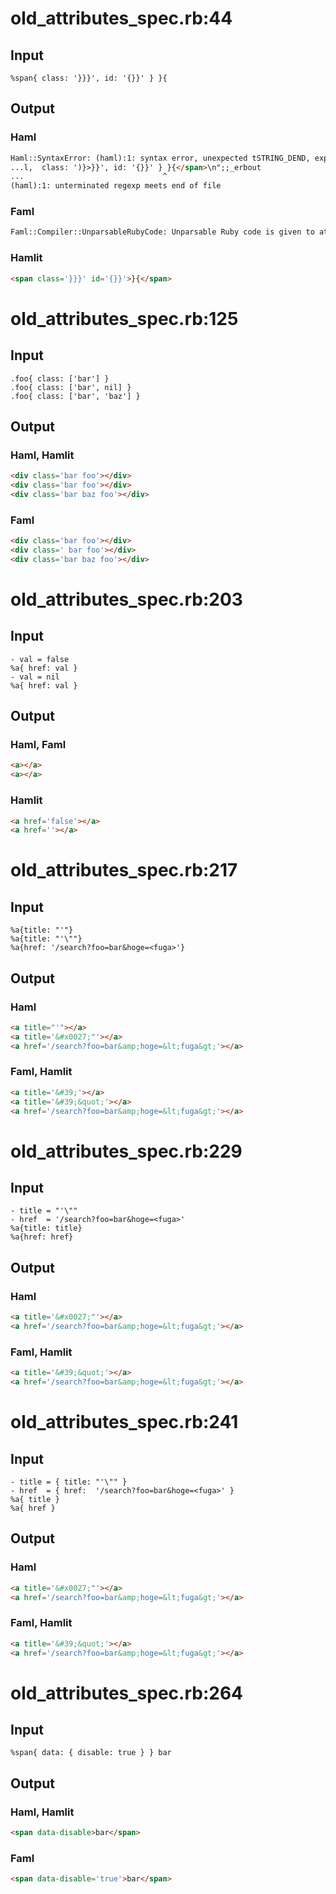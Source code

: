 # old\_attributes\_spec.rb:44
## Input
```haml
%span{ class: '}}}', id: '{}}' } }{

```

## Output
### Haml
```html
Haml::SyntaxError: (haml):1: syntax error, unexpected tSTRING_DEND, expecting ')'
...l,  class: ')}>}}', id: '{}}' } }{</span>\n";;_erbout
...                               ^
(haml):1: unterminated regexp meets end of file
```

### Faml
```html
Faml::Compiler::UnparsableRubyCode: Unparsable Ruby code is given to attributes:  class: '
```

### Hamlit
```html
<span class='}}}' id='{}}'>}{</span>

```


# old\_attributes\_spec.rb:125
## Input
```haml
.foo{ class: ['bar'] }
.foo{ class: ['bar', nil] }
.foo{ class: ['bar', 'baz'] }

```

## Output
### Haml, Hamlit
```html
<div class='bar foo'></div>
<div class='bar foo'></div>
<div class='bar baz foo'></div>

```

### Faml
```html
<div class='bar foo'></div>
<div class=' bar foo'></div>
<div class='bar baz foo'></div>

```


# old\_attributes\_spec.rb:203
## Input
```haml
- val = false
%a{ href: val }
- val = nil
%a{ href: val }

```

## Output
### Haml, Faml
```html
<a></a>
<a></a>

```

### Hamlit
```html
<a href='false'></a>
<a href=''></a>

```


# old\_attributes\_spec.rb:217
## Input
```haml
%a{title: "'"}
%a{title: "'\""}
%a{href: '/search?foo=bar&hoge=<fuga>'}

```

## Output
### Haml
```html
<a title="'"></a>
<a title='&#x0027;"'></a>
<a href='/search?foo=bar&amp;hoge=&lt;fuga&gt;'></a>

```

### Faml, Hamlit
```html
<a title='&#39;'></a>
<a title='&#39;&quot;'></a>
<a href='/search?foo=bar&amp;hoge=&lt;fuga&gt;'></a>

```


# old\_attributes\_spec.rb:229
## Input
```haml
- title = "'\""
- href  = '/search?foo=bar&hoge=<fuga>'
%a{title: title}
%a{href: href}

```

## Output
### Haml
```html
<a title='&#x0027;"'></a>
<a href='/search?foo=bar&amp;hoge=&lt;fuga&gt;'></a>

```

### Faml, Hamlit
```html
<a title='&#39;&quot;'></a>
<a href='/search?foo=bar&amp;hoge=&lt;fuga&gt;'></a>

```


# old\_attributes\_spec.rb:241
## Input
```haml
- title = { title: "'\"" }
- href  = { href:  '/search?foo=bar&hoge=<fuga>' }
%a{ title }
%a{ href }

```

## Output
### Haml
```html
<a title='&#x0027;"'></a>
<a href='/search?foo=bar&amp;hoge=&lt;fuga&gt;'></a>

```

### Faml, Hamlit
```html
<a title='&#39;&quot;'></a>
<a href='/search?foo=bar&amp;hoge=&lt;fuga&gt;'></a>

```


# old\_attributes\_spec.rb:264
## Input
```haml
%span{ data: { disable: true } } bar

```

## Output
### Haml, Hamlit
```html
<span data-disable>bar</span>

```

### Faml
```html
<span data-disable='true'>bar</span>

```

